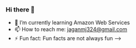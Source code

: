 ### Hi there 👋

- 🌱 I’m currently learning Amazon Web Services
- 📫 How to reach me: jaganmj324@gmail.com
- ⚡ Fun fact: Fun facts are not always fun
-->
